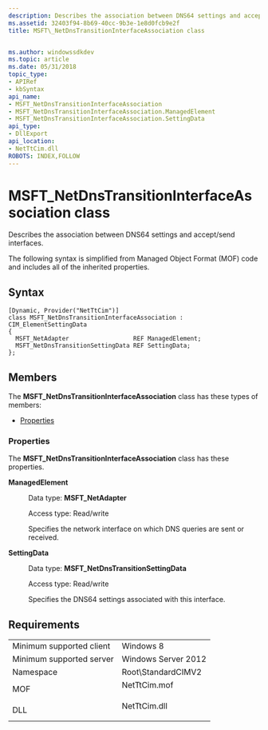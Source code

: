 ```yaml
---
description: Describes the association between DNS64 settings and accept/send interfaces.
ms.assetid: 32403f94-8b69-40cc-9b3e-1e8d0fcb9e2f
title: MSFT\_NetDnsTransitionInterfaceAssociation class


ms.author: windowssdkdev
ms.topic: article
ms.date: 05/31/2018
topic_type: 
- APIRef
- kbSyntax
api_name: 
- MSFT_NetDnsTransitionInterfaceAssociation
- MSFT_NetDnsTransitionInterfaceAssociation.ManagedElement
- MSFT_NetDnsTransitionInterfaceAssociation.SettingData
api_type: 
- DllExport
api_location: 
- NetTtCim.dll
ROBOTS: INDEX,FOLLOW
---
```


# MSFT\_NetDnsTransitionInterfaceAssociation class

Describes the association between DNS64 settings and accept/send interfaces.

The following syntax is simplified from Managed Object Format (MOF) code and includes all of the inherited properties.

## Syntax

``` syntax
[Dynamic, Provider("NetTtCim")]
class MSFT_NetDnsTransitionInterfaceAssociation : CIM_ElementSettingData
{
  MSFT_NetAdapter                  REF ManagedElement;
  MSFT_NetDnsTransitionSettingData REF SettingData;
};
```

## Members

The **MSFT\_NetDnsTransitionInterfaceAssociation** class has these types of members:

-   [Properties](#properties)

### Properties

The **MSFT\_NetDnsTransitionInterfaceAssociation** class has these properties.

<dl> <dt>

**ManagedElement**
</dt> <dd> <dl> <dt>

Data type: **MSFT\_NetAdapter**
</dt> <dt>

Access type: Read/write
</dt> </dl>

Specifies the network interface on which DNS queries are sent or received.

</dd> <dt>

**SettingData**
</dt> <dd> <dl> <dt>

Data type: **MSFT\_NetDnsTransitionSettingData**
</dt> <dt>

Access type: Read/write
</dt> </dl>

Specifies the DNS64 settings associated with this interface.

</dd> </dl>

## Requirements



|                                     |                                                                                         |
|-------------------------------------|-----------------------------------------------------------------------------------------|
| Minimum supported client<br/> | Windows 8<br/>                                                                    |
| Minimum supported server<br/> | Windows Server 2012<br/>                                                          |
| Namespace<br/>                | Root\\StandardCIMV2<br/>                                                          |
| MOF<br/>                      | <dl> <dt>NetTtCim.mof</dt> </dl> |
| DLL<br/>                      | <dl> <dt>NetTtCim.dll</dt> </dl> |



 

 




